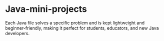 # Java-mini-projects
Each Java file solves a specific problem and is kept lightweight and beginner-friendly, making it perfect for students, educators, and new Java developers.
